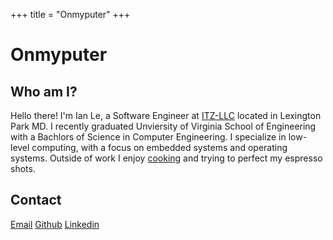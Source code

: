 +++
title = "Onmyputer"
+++
# Onmyputer

## Who am I?
Hello there! I'm Ian Le, a Software Engineer at [ITZ-LLC](https://itz.org/) located in Lexington Park MD. I recently graduated Unviersity of Virginia School of Engineering with a Bachlors of Science in Computer Engineering. I specialize in low-level computing, with a focus on embedded systems and operating systems. Outside of work I enjoy [cooking](https://onmyputer.com/recipes/) and trying to perfect my espresso shots.

## Contact
[Email](mailto:contact@onmyputer.com)
[Github](https://github.com/CowZix)
[Linkedin](https://www.linkedin.com/in/ian-le-685907231)